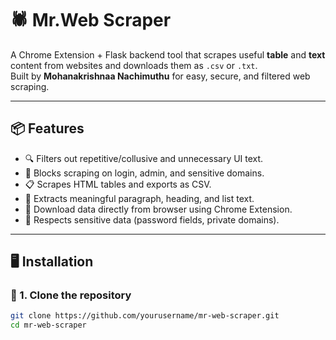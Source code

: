 # 🕷️ Mr.Web Scraper

A Chrome Extension + Flask backend tool that scrapes useful **table** and **text** content from websites and downloads them as `.csv` or `.txt`.  
Built by **Mohanakrishnaa Nachimuthu** for easy, secure, and filtered web scraping.

---

## 📦 Features

- 🔍 Filters out repetitive/collusive and unnecessary UI text.
- 🔐 Blocks scraping on login, admin, and sensitive domains.
- 📋 Scrapes HTML tables and exports as CSV.
- 📝 Extracts meaningful paragraph, heading, and list text.
- 📁 Download data directly from browser using Chrome Extension.
- 🚫 Respects sensitive data (password fields, private domains).

---

## 🖥️ Installation

### 🔹 1. Clone the repository

```bash
git clone https://github.com/yourusername/mr-web-scraper.git
cd mr-web-scraper
